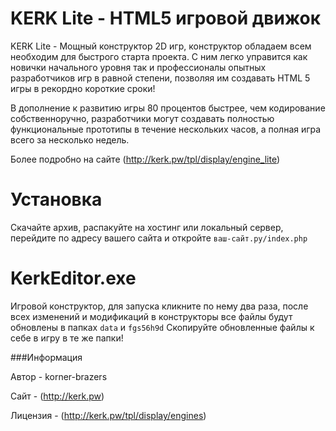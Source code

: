 KERK Lite - HTML5 игровой движок
======

KERK Lite - Мощный конструктор 2D игр, конструктор обладаем всем необходим для быстрого старта проекта. С ним легко управится как новички начального уровня так и профессионалы опытных разработчиков игр в равной степени, позволяя им создавать HTML 5 игры в рекордно короткие сроки!

В дополнение к развитию игры 80 процентов быстрее, чем кодирование собственноручно, разработчики могут создавать полностью функциональные прототипы в течение нескольких часов, а полная игра всего за несколько недель.


Более подробно на сайте (http://kerk.pw/tpl/display/engine_lite)

Установка
======

Скачайте архив, распакуйте на хостинг или локальный сервер, перейдите по адресу вашего сайта и откройте ```ваш-сайт.ру/index.php```

KerkEditor.exe
======

Игровой конструктор, для запуска кликните по нему два раза, после всех изменений и модификаций в конструкторы все файлы будут обновлены в папках ```data``` и ```fgs56h9d```
Скопируйте обновленные  файлы к себе в игру в те же папки!


###Информация

  Автор - korner-brazers
  
  Сайт  - (http://kerk.pw)
  
  Лицензия - (http://kerk.pw/tpl/display/engines)